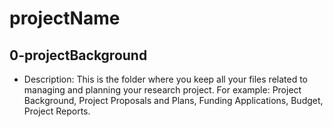 # projectName
## 0-projectBackground
- Description: This is the folder where you keep all your files related to
               managing and planning your research project. For example: Project
               Background, Project Proposals and Plans, Funding Applications,
               Budget, Project Reports.
